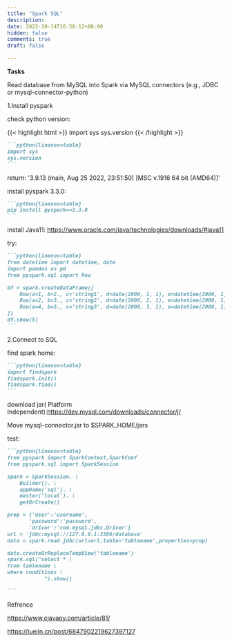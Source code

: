 ```yaml
---
title: "Spark SQL"
description: 
date: 2022-10-14T16:58:12+08:00
hidden: false
comments: true
draft: false

---
```


**Tasks**

Read  database from MySQL into Spark via MySQL connectors (e.g., JDBC or mysql-connector-python)



1.Install pyspark

check python version: 

{{< highlight html >}}
import sys
sys.version
{{< /highlight >}}

~~~markdown
```python{linenos=table}
import sys
sys.version
```
~~~

return: '3.9.13 (main, Aug 25 2022, 23:51:50) [MSC v.1916 64 bit (AMD64)]'

install pyspark 3.3.0:

~~~markdown
```python{linenos=table}
pip install pyspark==3.3.0
```
~~~

install Java11: https://www.oracle.com/java/technologies/downloads/#java11

try:

~~~markdown
```python{linenos=table}
from datetime import datetime, date
import pandas as pd
from pyspark.sql import Row

df = spark.createDataFrame([
    Row(a=1, b=2., c='string1', d=date(2000, 1, 1), e=datetime(2000, 1, 1, 12, 0)),
    Row(a=2, b=3., c='string2', d=date(2000, 2, 1), e=datetime(2000, 1, 2, 12, 0)),
    Row(a=4, b=5., c='string3', d=date(2000, 3, 1), e=datetime(2000, 1, 3, 12, 0))
])
df.show(5)
```
~~~

2.Connect to SQL

find spark home:

~~~markdown
```python{linenos=table}
import findspark
findspark.init()
findspark.find()
```
~~~

download jar( Platform Independent):https://dev.mysql.com/downloads/connector/j/

Move mysql-connector.jar to $SPARK_HOME/jars

test:

~~~markdown
```python{linenos=table}
from pyspark import SparkContext,SparkConf
from pyspark.sql import SparkSession

spark = SparkSession. \
    Builder(). \
    appName('sql'). \
    master('local'). \
    getOrCreate()

prop = {'user':'username',
       'password':'password',
       'driver':'com.mysql.jdbc.Driver'}
url = 'jdbc:mysql://127.0.0.1:3306/database'
data = spark.read.jdbc(url=url,table='tablename',properties=prop)

data.createOrReplaceTempView('tablename')
spark.sql("select * \
from tablename \
where conditions \
            ").show()

```
~~~



Refrence

https://www.cjavapy.com/article/81/

https://juejin.cn/post/6847902219627397127